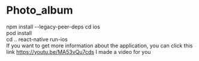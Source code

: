 # Photo_album
npm install --legacy-peer-deps
cd ios  
pod install  
cd ..
react-native run-ios  
If you want to get more information about the application, you can click this link
https://youtu.be/MA53vQu7cds
I made a video for you 

